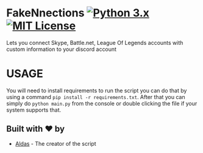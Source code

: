 # FakeNnections [![Python 3.x](https://img.shields.io/badge/PYTHON-3.X-blueviolet?style=for-the-badge)](http://www.python.org/download/) [![MIT License](https://img.shields.io/badge/LICENSE-MIT-brightgreen?style=for-the-badge)](https://github.com/AXDZ/FakeNnections/blob/master/LICENSE)
Lets you connect Skype, Battle.net, League Of Legends accounts with custom information to your discord account

# USAGE
You will need to install requirements to run the script you can do that by using a command ```pip install -r requirements.txt```. After that you can simply do ```python main.py``` from the console or double clicking the file if your system supports that.

## Built with ❤️ by

* [Aldas](https://github.com/AXDZ) - The creator of the script

